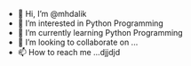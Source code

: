 - 👋 Hi, I’m @mhdalik
- 👀 I’m interested in Python Programming
- 🌱 I’m currently learning Python Programming
- 💞️ I’m looking to collaborate on ...
- 📫 How to reach me ...djjdjd

<!---
mhdalik/mhdalik is a ✨ special ✨ repository because its `README.md` (this file) appears on your GitHub profile.
You can click the Preview link to take a look at your changes.
--->
